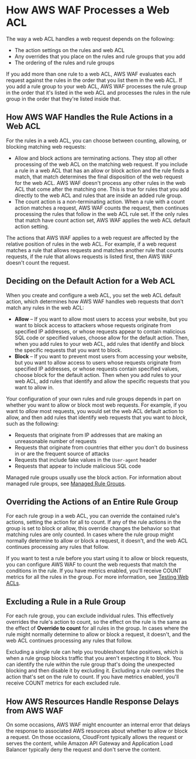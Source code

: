 # How AWS WAF Processes a Web ACL<a name="web-acl-processing"></a>

The way a web ACL handles a web request depends on the following: 
+ The action settings on the rules and web ACL
+ Any overrides that you place on the rules and rule groups that you add
+ The ordering of the rules and rule groups

If you add more than one rule to a web ACL, AWS WAF evaluates each request against the rules in the order that you list them in the web ACL\. If you add a rule group to your web ACL, AWS WAF processes the rule group in the order that it's listed in the web ACL and processes the rules in the rule group in the order that they're listed inside that\. 

## How AWS WAF Handles the Rule Actions in a Web ACL<a name="web-acl-rule-actions"></a>

For the rules in a web ACL, you can choose between counting, allowing, or blocking matching web requests: 
+ Allow and block actions are terminating actions\. They stop all other processing of the web ACL on the matching web request\. If you include a rule in a web ACL that has an allow or block action and the rule finds a match, that match determines the final disposition of the web request for the web ACL\. AWS WAF doesn't process any other rules in the web ACL that come after the matching one\. This is true for rules that you add directly to the web ACL and rules that are inside an added rule group\. 
+ The count action is a non\-terminating action\. When a rule with a count action matches a request, AWS WAF counts the request, then continues processing the rules that follow in the web ACL rule set\. If the only rules that match have count action set, AWS WAF applies the web ACL default action setting\. 

The actions that AWS WAF applies to a web request are affected by the relative position of rules in the web ACL\. For example, if a web request matches a rule that allows requests and matches another rule that counts requests, if the rule that allows requests is listed first, then AWS WAF doesn't count the request\. 

## Deciding on the Default Action for a Web ACL<a name="web-acl-default-action"></a>

When you create and configure a web ACL, you set the web ACL default action, which determines how AWS WAF handles web requests that don't match any rules in the web ACL: 
+ **Allow** – If you want to allow most users to access your website, but you want to block access to attackers whose requests originate from specified IP addresses, or whose requests appear to contain malicious SQL code or specified values, choose allow for the default action\. Then, when you add rules to your web ACL, add rules that identify and block the specific requests that you want to block\.
+ **Block** – If you want to prevent most users from accessing your website, but you want to allow access to users whose requests originate from specified IP addresses, or whose requests contain specified values, choose block for the default action\. Then when you add rules to your web ACL, add rules that identify and allow the specific requests that you want to allow in\. 

Your configuration of your own rules and rule groups depends in part on whether you want to allow or block most web requests\. For example, if you want to *allow* most requests, you would set the web ACL default action to allow, and then add rules that identify web requests that you want to *block*, such as the following:
+ Requests that originate from IP addresses that are making an unreasonable number of requests
+ Requests that originate from countries that either you don't do business in or are the frequent source of attacks
+ Requests that include fake values in the `User-agent` header
+ Requests that appear to include malicious SQL code

Managed rule groups usually use the block action\. For information about managed rule groups, see [Managed Rule Groups](waf-managed-rule-groups.md)\.

## Overriding the Actions of an Entire Rule Group<a name="web-acl-override-actions"></a>

For each rule group in a web ACL, you can override the contained rule's actions, setting the action for all to count\. If any of the rule actions in the group is set to block or allow, this override changes the behavior so that matching rules are only counted\. In cases where the rule group might normally determine to allow or block a request, it doesn't, and the web ACL continues processing any rules that follow\. 

If you want to test a rule before you start using it to allow or block requests, you can configure AWS WAF to count the web requests that match the conditions in the rule\. If you have metrics enabled, you'll receive COUNT metrics for all the rules in the group\. For more information, see [Testing Web ACLs](web-acl-testing.md)\.

## Excluding a Rule in a Rule Group<a name="rule-group-rule-exclusion"></a>

For each rule group, you can exclude individual rules\. This effectively overrides the rule's action to count, so the effect on the rule is the same as the effect of **Override to count** for all rules in the group\. In cases where the rule might normally determine to allow or block a request, it doesn't, and the web ACL continues processing any rules that follow\.

Excluding a single rule can help you troubleshoot false positives, which is when a rule group blocks traffic that you aren't expecting it to block\. You can identify the rule within the rule group that's doing the unexpected blocking and then disable it by excluding it\. Excluding a rule overrides the action that's set on the rule to count\. If you have metrics enabled, you'll receive COUNT metrics for each excluded rule\.

## How AWS Resources Handle Response Delays from AWS WAF<a name="web-acl-processing-resource-default"></a>

On some occasions, AWS WAF might encounter an internal error that delays the response to associated AWS resources about whether to allow or block a request\. On those occasions, CloudFront typically allows the request or serves the content, while Amazon API Gateway and Application Load Balancer typically deny the request and don't serve the content\.